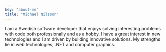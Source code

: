 ```yaml
---
key: "about-me"
title: "Michael Nilsson"
---
```

I am a Swedish software developer that enjoys solving interesting problems with code both professionally and as a hobby. I have a great interest in new technologies and I am driven by building innovative solutions. My strengths lie in web technologies, .NET and computer graphics.